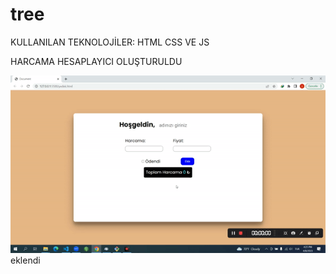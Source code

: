 # tree

KULLANILAN TEKNOLOJİLER:
 HTML CSS VE  JS 

 HARCAMA HESAPLAYICI OLUŞTURULDU

 ![](ekran.gif) eklendi